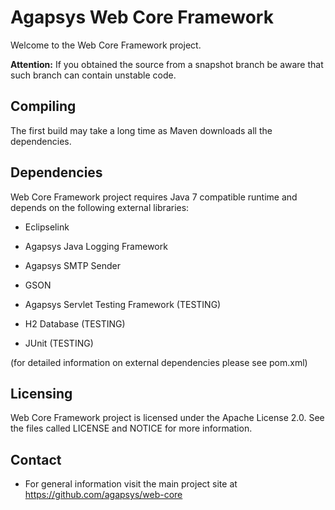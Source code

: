 # Agapsys Web Core Framework

Welcome to the Web Core Framework project.

**Attention:** If you obtained the source from a snapshot branch be aware that  such branch can contain unstable code.

## Compiling

The first build may take a long time as Maven downloads all the dependencies.

## Dependencies

Web Core Framework project requires Java 7 compatible runtime and depends on the following external libraries:

* Eclipselink
* Agapsys Java Logging Framework
* Agapsys SMTP Sender
* GSON

* Agapsys Servlet Testing Framework (TESTING)
* H2 Database (TESTING)
* JUnit (TESTING)

(for detailed information on external dependencies please see pom.xml)

## Licensing

Web Core Framework project is licensed under the Apache License 2.0. See the files called LICENSE and NOTICE for more information.

## Contact

* For general information visit the main project site at https://github.com/agapsys/web-core
